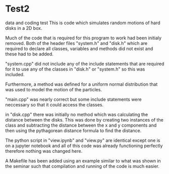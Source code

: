 # Test2

data and coding test
This is code which simulates random motions of hard disks in a 2D box.

Much of the code that is required for this program to work had been initialy removed.
Both of the header files "system.h" and "disk.h" which are required to declare all classes, variables and methods did not exist and these had to be added.

"system.cpp" did not include any of the include statements that are required for it to use any of the classes in "disk.h" or "system.h" so this was included.

Furthermore, a method was defined for a uniform normal distribution that was used to model the motion of the particles.

"main.cpp" was nearly correct but some include statements were neccessary so that it could access the classes.

in "disk.cpp" there was initially no method which was calculating the distance between the disks. This was done by creating two instances of the class and subtracting the distance between the x and y components and then using the pythagorean distance formula to find the distance.

The python script in "view.ipynb" and "view.py" are identical except one is on a jupyter notebook and all of this code was already functioning perfectly therefore nothing was changed here.

A Makefile has been added using an example similar to what was shown in the seminar such that compilation and running of the code is much easier.
